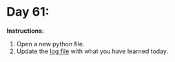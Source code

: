 # Day 61: 
**Instructions:** 
1. Open a new python file.
2. Update the [log file](../../log.md) with what you have learned today.
